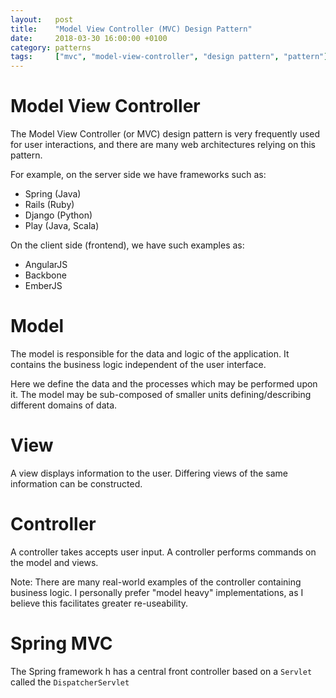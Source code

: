 ```yaml
---
layout:   post
title:    "Model View Controller (MVC) Design Pattern"
date:     2018-03-30 16:00:00 +0100
category: patterns
tags:     ["mvc", "model-view-controller", "design pattern", "pattern"]
---
```


# Model View Controller

The Model View Controller (or MVC) design pattern is very frequently used for user interactions, and there are many web architectures relying on this pattern. 

For example, on the server side we have frameworks such as:
 - Spring (Java)
 - Rails (Ruby)
 - Django (Python)
 - Play (Java, Scala)

On the client side (frontend), we have such examples as:
 - AngularJS
 - Backbone
 - EmberJS

# Model

The model is responsible for the data and logic of the application. It contains the business logic independent of the user interface.

Here we define the data and the processes which may be performed upon it. The model may be sub-composed of smaller units defining/describing different domains of data.

# View

A view displays information to the user. Differing views of the same information can be constructed.

# Controller

A controller takes accepts user input. A controller performs commands on the model and views.

Note: There are many real-world examples of the controller containing business logic. I personally prefer "model heavy" implementations, as I believe this facilitates greater re-useability.

# Spring MVC


The Spring framework h has a central front controller based on a `Servlet` called the `DispatcherServlet`